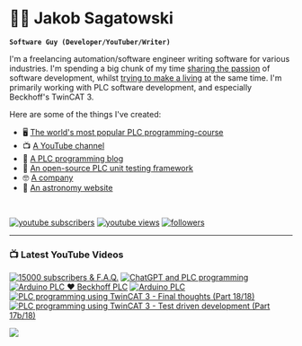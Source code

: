 # 🌌🔭 Jakob Sagatowski

**`Software Guy (Developer/YouTuber/Writer)`**

I'm a freelancing automation/software engineer writing software for various industries. I'm spending a big chunk of my time [sharing the passion](https://youtube.com/JakobSagatowski) of software development, whilst [trying to make a living](https://www.sagatowski.com) at the same time. I'm primarily working with PLC software development, and especially Beckhoff's TwinCAT 3.

Here are some of the things I've created:  
- 🖥 [The world's most popular PLC programming-course](https://www.youtube.com/playlist?list=PLimaF0nZKYHz3I3kFP4myaAYjmYk1SowO)  
- 📺 [A YouTube channel](https://youtube.com/JakobSagatowski)  
- 📰 [A PLC programming blog](https://www.alltwincat.com)  
- 💾 [An open-source PLC unit testing framework](https://www.github.com/tcunit)  
- 🤓 [A company](https://www.sagatowski.com)  
- 🌌 [An astronomy website](https://www.nineplanets.se)  

<br/>

   <p align="left">
      <a href="https://www.youtube.com/c/JakobSagatowski?sub_confirmation=1">
         <img alt="youtube subscribers" title="Subscribe to my YouTube channel" src="https://custom-icon-badges.demolab.com/youtube/channel/subscribers/UCZky2XGaaEyP2p1eckbWZjQ?color=%23E05D44&label=SUBSCRIBE&logo=video&logoColor=white&style=for-the-badge&labelColor=CE4630"/></a> 
      <a href="https://www.youtube.com/JakobSagatowski">
         <img alt="youtube views" title="YouTube views" src="https://custom-icon-badges.demolab.com/youtube/channel/views/UCZky2XGaaEyP2p1eckbWZjQ?color=%23E1AD0E&logo=eye&logoColor=white&style=for-the-badge&labelColor=C79600"/></a> 
      <a href="https://github.com/sagatowski?tab=followers">
         <img alt="followers" title="Follow me on GitHub" src="https://custom-icon-badges.demolab.com/github/followers/Sagatowski?color=236ad3&labelColor=1155ba&style=for-the-badge&logo=person-add&label=Follow&logoColor=white"/></a>
   </p>

---

### 📺 Latest YouTube Videos

<!-- BEGIN YOUTUBE-CARDS -->
[![15000 subscribers & F.A.Q.](https://ytcards.demolab.com/?id=lKu_aK78mL8&title=15000+subscribers+%26+F.A.Q.&lang=en&timestamp=1675008034&background_color=%230d1117&title_color=%23ffffff&stats_color=%23dedede&width=250&duration=286 "15000 subscribers & F.A.Q.")](https://www.youtube.com/watch?v=lKu_aK78mL8)
[![ChatGPT and PLC programming](https://ytcards.demolab.com/?id=c_-1d3aV3Dk&title=ChatGPT+and+PLC+programming&lang=en&timestamp=1674191622&background_color=%230d1117&title_color=%23ffffff&stats_color=%23dedede&width=250&duration=1937 "ChatGPT and PLC programming")](https://www.youtube.com/watch?v=c_-1d3aV3Dk)
[![Arduino PLC ❤️ Beckhoff PLC](https://ytcards.demolab.com/?id=G4LdrMfbTOc&title=Arduino+PLC+%E2%9D%A4%EF%B8%8F+Beckhoff+PLC&lang=en&timestamp=1673239711&background_color=%230d1117&title_color=%23ffffff&stats_color=%23dedede&width=250&duration=1798 "Arduino PLC ❤️ Beckhoff PLC")](https://www.youtube.com/watch?v=G4LdrMfbTOc)
[![Arduino PLC](https://ytcards.demolab.com/?id=mq1xgubaQeA&title=Arduino+PLC&lang=en&timestamp=1671433251&background_color=%230d1117&title_color=%23ffffff&stats_color=%23dedede&width=250&duration=2301 "Arduino PLC")](https://www.youtube.com/watch?v=mq1xgubaQeA)
[![PLC programming using TwinCAT 3 - Final thoughts (Part 18/18)](https://ytcards.demolab.com/?id=gyBf5M5hrCY&title=PLC+programming+using+TwinCAT+3+-+Final+thoughts+%28Part+18%2F18%29&lang=en&timestamp=1670999843&background_color=%230d1117&title_color=%23ffffff&stats_color=%23dedede&width=250&duration=354 "PLC programming using TwinCAT 3 - Final thoughts (Part 18/18)")](https://www.youtube.com/watch?v=gyBf5M5hrCY)
[![PLC programming using TwinCAT 3 - Test driven development (Part 17b/18)](https://ytcards.demolab.com/?id=dcqbbF7Lmbk&title=PLC+programming+using+TwinCAT+3+-+Test+driven+development+%28Part+17b%2F18%29&lang=en&timestamp=1670163172&background_color=%230d1117&title_color=%23ffffff&stats_color=%23dedede&width=250&duration=1941 "PLC programming using TwinCAT 3 - Test driven development (Part 17b/18)")](https://www.youtube.com/watch?v=dcqbbF7Lmbk)
<!-- END YOUTUBE-CARDS -->

[<img src="https://custom-icon-badges.demolab.com/badge/-Subscribe%20For%20More-red?style=for-the-badge&logo=video&logoColor=white"/>](https://www.youtube.com/c/JakobSagatowski?sub_confirmation=1)